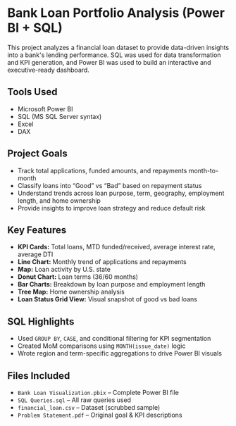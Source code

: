 # Bank Loan Portfolio Analysis (Power BI + SQL)

This project analyzes a financial loan dataset to provide data-driven insights into a bank's lending performance. SQL was used for data transformation and KPI generation, and Power BI was used to build an interactive and executive-ready dashboard.

## Tools Used
- Microsoft Power BI
- SQL (MS SQL Server syntax)
- Excel
- DAX

## Project Goals
- Track total applications, funded amounts, and repayments month-to-month
- Classify loans into “Good” vs “Bad” based on repayment status
- Understand trends across loan purpose, term, geography, employment length, and home ownership
- Provide insights to improve loan strategy and reduce default risk

## Key Features
- **KPI Cards:** Total loans, MTD funded/received, average interest rate, average DTI
- **Line Chart:** Monthly trend of applications and repayments
- **Map:** Loan activity by U.S. state
- **Donut Chart:** Loan terms (36/60 months)
- **Bar Charts:** Breakdown by loan purpose and employment length
- **Tree Map:** Home ownership analysis
- **Loan Status Grid View:** Visual snapshot of good vs bad loans

## SQL Highlights
- Used `GROUP BY`, `CASE`, and conditional filtering for KPI segmentation
- Created MoM comparisons using `MONTH(issue_date)` logic
- Wrote region and term-specific aggregations to drive Power BI visuals

## Files Included
- `Bank Loan Visualization.pbix` – Complete Power BI file
- `SQL Queries.sql` – All raw queries used
- `financial_loan.csv` – Dataset (scrubbed sample)
- `Problem Statement.pdf` – Original goal & KPI descriptions
